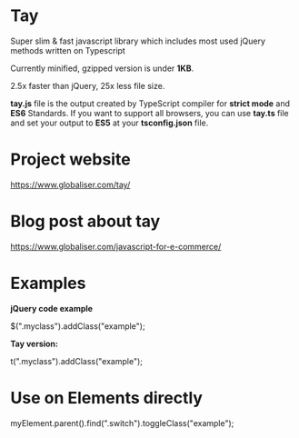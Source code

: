 # Tay

Super slim & fast javascript library which includes most used jQuery methods written on Typescript

Currently minified, gzipped version is under **1KB**.

2.5x faster than jQuery, 25x less file size.

**tay.js** file is the output created by TypeScript compiler for **strict mode** and **ES6** Standards. If you want to support all browsers, you can use **tay.ts** file and set your output to **ES5** at your **tsconfig.json** file.

# Project website

https://www.globaliser.com/tay/

# Blog post about tay

https://www.globaliser.com/javascript-for-e-commerce/

# Examples

**jQuery code example**

$(".myclass").addClass("example");

**Tay version:**

t(".myclass").addClass("example");

# Use on Elements directly

myElement.parent().find(".switch").toggleClass("example");
